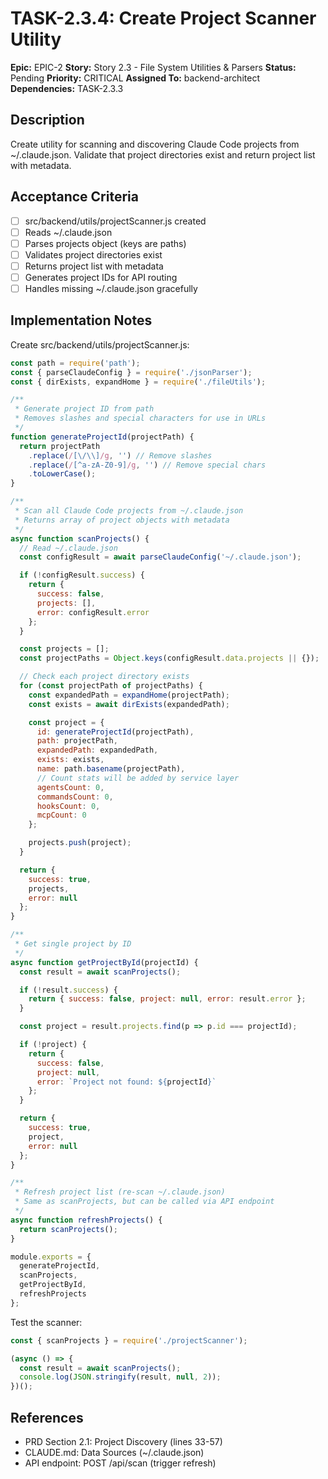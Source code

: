 # TASK-2.3.4: Create Project Scanner Utility

**Epic:** EPIC-2
**Story:** Story 2.3 - File System Utilities & Parsers
**Status:** Pending
**Priority:** CRITICAL
**Assigned To:** backend-architect
**Dependencies:** TASK-2.3.3

## Description

Create utility for scanning and discovering Claude Code projects from ~/.claude.json. Validate that project directories exist and return project list with metadata.

## Acceptance Criteria

- [ ] src/backend/utils/projectScanner.js created
- [ ] Reads ~/.claude.json
- [ ] Parses projects object (keys are paths)
- [ ] Validates project directories exist
- [ ] Returns project list with metadata
- [ ] Generates project IDs for API routing
- [ ] Handles missing ~/.claude.json gracefully

## Implementation Notes

Create src/backend/utils/projectScanner.js:

```javascript
const path = require('path');
const { parseClaudeConfig } = require('./jsonParser');
const { dirExists, expandHome } = require('./fileUtils');

/**
 * Generate project ID from path
 * Removes slashes and special characters for use in URLs
 */
function generateProjectId(projectPath) {
  return projectPath
    .replace(/[\/\\]/g, '') // Remove slashes
    .replace(/[^a-zA-Z0-9]/g, '') // Remove special chars
    .toLowerCase();
}

/**
 * Scan all Claude Code projects from ~/.claude.json
 * Returns array of project objects with metadata
 */
async function scanProjects() {
  // Read ~/.claude.json
  const configResult = await parseClaudeConfig('~/.claude.json');

  if (!configResult.success) {
    return {
      success: false,
      projects: [],
      error: configResult.error
    };
  }

  const projects = [];
  const projectPaths = Object.keys(configResult.data.projects || {});

  // Check each project directory exists
  for (const projectPath of projectPaths) {
    const expandedPath = expandHome(projectPath);
    const exists = await dirExists(expandedPath);

    const project = {
      id: generateProjectId(projectPath),
      path: projectPath,
      expandedPath: expandedPath,
      exists: exists,
      name: path.basename(projectPath),
      // Count stats will be added by service layer
      agentsCount: 0,
      commandsCount: 0,
      hooksCount: 0,
      mcpCount: 0
    };

    projects.push(project);
  }

  return {
    success: true,
    projects,
    error: null
  };
}

/**
 * Get single project by ID
 */
async function getProjectById(projectId) {
  const result = await scanProjects();

  if (!result.success) {
    return { success: false, project: null, error: result.error };
  }

  const project = result.projects.find(p => p.id === projectId);

  if (!project) {
    return {
      success: false,
      project: null,
      error: `Project not found: ${projectId}`
    };
  }

  return {
    success: true,
    project,
    error: null
  };
}

/**
 * Refresh project list (re-scan ~/.claude.json)
 * Same as scanProjects, but can be called via API endpoint
 */
async function refreshProjects() {
  return scanProjects();
}

module.exports = {
  generateProjectId,
  scanProjects,
  getProjectById,
  refreshProjects
};
```

Test the scanner:
```javascript
const { scanProjects } = require('./projectScanner');

(async () => {
  const result = await scanProjects();
  console.log(JSON.stringify(result, null, 2));
})();
```

## References

- PRD Section 2.1: Project Discovery (lines 33-57)
- CLAUDE.md: Data Sources (~/.claude.json)
- API endpoint: POST /api/scan (trigger refresh)
